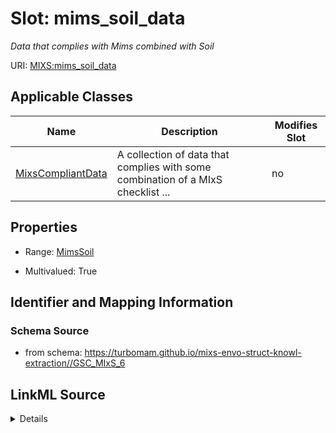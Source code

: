 # Slot: mims_soil_data


_Data that complies with Mims combined with Soil_



URI: [MIXS:mims_soil_data](https://w3id.org/mixs/mims_soil_data)



<!-- no inheritance hierarchy -->




## Applicable Classes

| Name | Description | Modifies Slot |
| --- | --- | --- |
[MixsCompliantData](MixsCompliantData.md) | A collection of data that complies with some combination of a MIxS checklist ... |  no  |







## Properties

* Range: [MimsSoil](MimsSoil.md)

* Multivalued: True





## Identifier and Mapping Information







### Schema Source


* from schema: https://turbomam.github.io/mixs-envo-struct-knowl-extraction//GSC_MIxS_6




## LinkML Source

<details>
```yaml
name: mims_soil_data
description: Data that complies with Mims combined with Soil
title: MimsSoil data
from_schema: https://turbomam.github.io/mixs-envo-struct-knowl-extraction//GSC_MIxS_6
rank: 1000
domain: MixsCompliantData
slot_uri: MIXS:mims_soil_data
multivalued: true
alias: mims_soil_data
domain_of:
- MixsCompliantData
range: MimsSoil
inlined: true
inlined_as_list: true

```
</details>